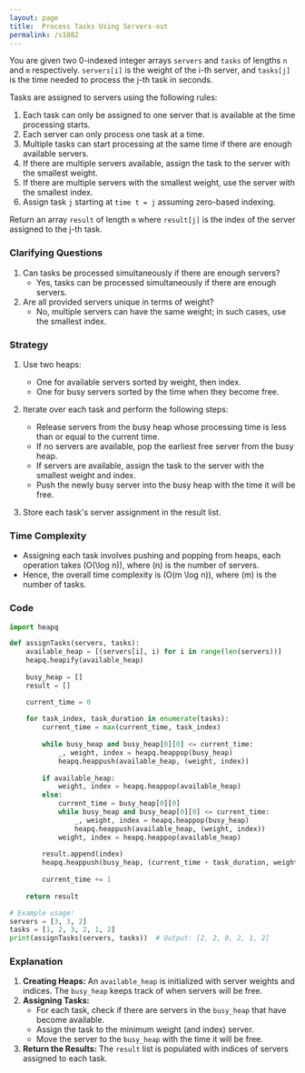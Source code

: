 ```yaml
---
layout: page
title:  Process Tasks Using Servers-out
permalink: /s1882
---
```


You are given two 0-indexed integer arrays `servers` and `tasks` of lengths `n` and `m` respectively. `servers[i]` is the weight of the i-th server, and `tasks[j]` is the time needed to process the j-th task in seconds.

Tasks are assigned to servers using the following rules:
1. Each task can only be assigned to one server that is available at the time processing starts.
2. Each server can only process one task at a time.
3. Multiple tasks can start processing at the same time if there are enough available servers.
4. If there are multiple servers available, assign the task to the server with the smallest weight.
5. If there are multiple servers with the smallest weight, use the server with the smallest index.
6. Assign task `j` starting at `time t = j` assuming zero-based indexing.

Return an array `result` of length `m` where `result[j]` is the index of the server assigned to the j-th task.

### Clarifying Questions
1. Can tasks be processed simultaneously if there are enough servers?
   - Yes, tasks can be processed simultaneously if there are enough servers.
2. Are all provided servers unique in terms of weight?
   - No, multiple servers can have the same weight; in such cases, use the smallest index.

### Strategy

1. Use two heaps:
   - One for available servers sorted by weight, then index.
   - One for busy servers sorted by the time when they become free.

2. Iterate over each task and perform the following steps:
   - Release servers from the busy heap whose processing time is less than or equal to the current time.
   - If no servers are available, pop the earliest free server from the busy heap.
   - If servers are available, assign the task to the server with the smallest weight and index.
   - Push the newly busy server into the busy heap with the time it will be free.
3. Store each task's server assignment in the result list.

### Time Complexity

- Assigning each task involves pushing and popping from heaps, each operation takes \(O(\log n)\), where \(n\) is the number of servers.
- Hence, the overall time complexity is \(O(m \log n)\), where \(m\) is the number of tasks.

### Code

```python
import heapq

def assignTasks(servers, tasks):
    available_heap = [(servers[i], i) for i in range(len(servers))]
    heapq.heapify(available_heap)
    
    busy_heap = []
    result = []

    current_time = 0
    
    for task_index, task_duration in enumerate(tasks):
        current_time = max(current_time, task_index)
        
        while busy_heap and busy_heap[0][0] <= current_time:
            _, weight, index = heapq.heappop(busy_heap)
            heapq.heappush(available_heap, (weight, index))
        
        if available_heap:
            weight, index = heapq.heappop(available_heap)
        else:
            current_time = busy_heap[0][0]
            while busy_heap and busy_heap[0][0] <= current_time:
                _, weight, index = heapq.heappop(busy_heap)
                heapq.heappush(available_heap, (weight, index))
            weight, index = heapq.heappop(available_heap)
        
        result.append(index)
        heapq.heappush(busy_heap, (current_time + task_duration, weight, index))
        
        current_time += 1
    
    return result

# Example usage:
servers = [3, 3, 2]
tasks = [1, 2, 3, 2, 1, 2]
print(assignTasks(servers, tasks))  # Output: [2, 2, 0, 2, 1, 2]
```

### Explanation
1. **Creating Heaps:** An `available_heap` is initialized with server weights and indices. The `busy_heap` keeps track of when servers will be free.
2. **Assigning Tasks:**
   - For each task, check if there are servers in the `busy_heap` that have become available.
   - Assign the task to the minimum weight (and index) server.
   - Move the server to the `busy_heap` with the time it will be free.
3. **Return the Results:** The `result` list is populated with indices of servers assigned to each task.